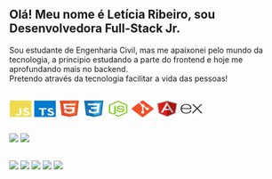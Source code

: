 ## Olá! Meu nome é Letícia Ribeiro, sou Desenvolvedora Full-Stack Jr.
Sou estudante de Engenharia Civil, mas me apaixonei pelo mundo da tecnologia, a principio estudando a parte do frontend e hoje me aprofundando mais no backend.<br>
Pretendo através da tecnologia facilitar a vida das pessoas!

<div style="display: inline_block"><br>
  <img align="center" alt="lett-Js" height="30" width="40" src="https://raw.githubusercontent.com/devicons/devicon/master/icons/javascript/javascript-plain.svg">
  <img align="center" alt="lett-Ts" height="30" width="40" src="https://raw.githubusercontent.com/devicons/devicon/master/icons/typescript/typescript-plain.svg">
  <img align="center" alt="lett-HTML" height="30" width="40" src="https://raw.githubusercontent.com/devicons/devicon/master/icons/html5/html5-original.svg">
  <img align="center" alt="lett-CSS" height="30" width="40" src="https://raw.githubusercontent.com/devicons/devicon/master/icons/css3/css3-original.svg">
  <img align="center" alt="lett-CSS" height="30" width="40" src="https://raw.githubusercontent.com/devicons/devicon/master/icons/nodejs/nodejs-original.svg">
  <img align="center" alt="lett-CSS" height="30" width="40" src="https://raw.githubusercontent.com/devicons/devicon/master/icons/git/git-original.svg">
  <img align="center" alt="lett-CSS" height="30" width="40" src="https://raw.githubusercontent.com/devicons/devicon/master/icons/angularjs/angularjs-original.svg">
  <img align="center" alt="lett-CSS" height="30" width="40" src="https://raw.githubusercontent.com/devicons/devicon/master/icons/express/express-original.svg">
</div>

  ##
  
<picture>
  <source
    srcset="https://github-readme-stats.vercel.app/api?username=lettribeiros&show_icons=true&theme=radical"
  />
  <source
    srcset="https://github-readme-stats.vercel.app/api?username=lettribeiros&show_icons=true"
    media="(prefers-color-scheme: light), (prefers-color-scheme: no-preference)"
  />
  <img src="https://github-readme-stats.vercel.app/api?username=lettribeiros&show_icons=true" />
</picture>

<picture>
  <source
    srcset="https://github-readme-stats.vercel.app/api/top-langs/?username=lettribeiros&theme=radical&layout=compact"
  />
  <source
    srcset="https://github-readme-stats.vercel.app/api/top-langs/?username=lettribeiros&layout=donut"
  />
  <img src="https://github-readme-stats.vercel.app/api?username=lettribeiros&show_icons=true" />
</picture>

  ##

<div> 
  <a href="https://instagram.com/lett_ribeiros" target="_blank"><img src="https://img.shields.io/badge/-Instagram-%23E4405F?style=for-the-badge&logo=instagram&logoColor=white" target="_blank"></a>
 	<a href="https://www.twitch.tv/lett_ribeiros" target="_blank"><img src="https://img.shields.io/badge/Twitch-9146FF?style=for-the-badge&logo=twitch&logoColor=white" target="_blank"></a>
 <a href="" target="_blank"><img src="https://img.shields.io/badge/Discord-7289DA?style=for-the-badge&logo=discord&logoColor=white" target="_blank"></a> 
  <a href = "mailto:lerihribeiro@gmail.com"><img src="https://img.shields.io/badge/-Gmail-%23333?style=for-the-badge&logo=gmail&logoColor=white" target="_blank"></a>
  <a href="https://www.linkedin.com/in/let%C3%ADcia-ribeiro-dev-eng/" target="_blank"><img src="https://img.shields.io/badge/-LinkedIn-%230077B5?style=for-the-badge&logo=linkedin&logoColor=white" target="_blank"></a> 
</div>
